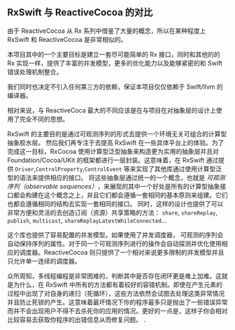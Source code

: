 ## RxSwift 与 ReactiveCocoa 的对比

由于 ReactiveCocoa 从 Rx 系列中借鉴了大量的概念，所以在某种程度上 RxSwift 和 ReactiveCocoa 是非常相似的。

本项目其中的一个主要目标是建立一套尽可能简单的 Rx 接口，同时和其他的的 Rx 实现一样，提供了丰富的并发模型，更多的优化能力以及能够紧密的和 Swift 错误处理机制整合。

我们同时也决定不引入任何第三方的依赖，保证本项目仅仅依赖于 Swift/llvm 的编译器。

相对来说，与 ReactiveCoca 最大的不同应该是在与项目在对抽象层的设计上使用了完全不同的思想。

RxSwift 的主要目的是通过可观测序列的形式去提供一个环境无关可组合的计算型抽象胶水层。
然后我们再专注于去提高 RxSwift 在一些具体平台上的体验。为了完成这一目标，RxCocoa 使用计算型泛型抽象来构造更为实用的抽象层并且对 Foundation/Cocoa/UKit 的框架都进行一层封装。这意味着，在 RxSwift 通过提供 `Driver`,`ControlProperty`,`ControlEvent` 等来实现了其他库通过使用计算型泛型的语法来提供相应的接口。
将这些抽象层通过统一的一个概念，也就是 ​_可观测序列（observable sequences）_​，来展现的其中一个好处是所有的计算型抽象接口都会构建在这个概念之上，并且它们都会遵循一套相同的基本原则来组建。它们也都会遵循相同的结构去实现一套相同的接口。
同时，这样的设计也提供了可以非常方便和灵活的去创造订阅（资源）共享策略的方法： `share`, `shareReplay`, `publish`, `multicast`, `shareReplayLatestWhileConnected`...

这个库也提供了容易配置的并发模型。如果使用了并发调度器， 可观测的序列会自动保持序列的属性。对于同一个可观测序列进行的操作会自动探测并优化使用相应的调度器。ReactiveCocoa 则只提供了一个相对来说更多限制的并发模型并且只允许单一连续的调度器。

众所周知，多线程编程是非常困难的，判断其中是否存在闭环更是难上加难。这就是为什么，在 RxSwift 中所有的方法都有着较好的容错机制。即使在产生元素的过程中出现了对自身的递归（死循环），这些方法依然会试图去处理这类异常情况并且防止死锁的产生。这意味着最坏情况下你的程序最多只是抛出了一些错误异常而并不会出现用户不得不去杀死你的应用的情况。更好的一点是，这样子你会相对比较容易去获取你程序的出错信息从而修复问题。
.
